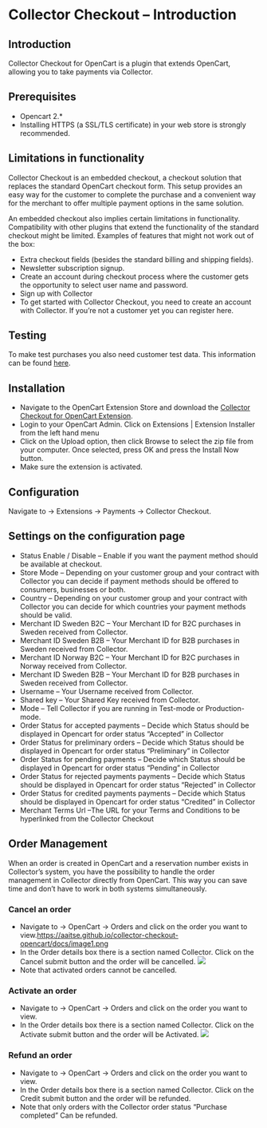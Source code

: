# Collector Checkout – Introduction
## Introduction
Collector Checkout for OpenCart is a plugin that extends OpenCart, allowing you to take payments via Collector.

## Prerequisites
* Opencart 2.*
* Installing HTTPS (a SSL/TLS certificate) in your web store is strongly recommended.

## Limitations in functionality
Collector Checkout is an embedded checkout, a checkout solution that replaces the standard OpenCart checkout form. This setup provides an easy way for the customer to complete the purchase and a convenient way for the merchant to offer multiple payment options in the same solution.

An embedded checkout also implies certain limitations in functionality. Compatibility with other plugins that extend the functionality of the standard checkout might be limited. Examples of features that might not work out of the box:
* Extra checkout fields (besides the standard billing and shipping fields).
* Newsletter subscription signup.
* Create an account during checkout process where the customer gets the opportunity to select user name and password.
* Sign up with Collector
* To get started with Collector Checkout, you need to create an account with Collector. If you’re not a customer yet you can register here.

## Testing
To make test purchases you also need customer test data. This information can be found [here][test-persons].

## Installation
* Navigate to the OpenCart Extension Store and download the [Collector Checkout for OpenCart Extension][download-oc-catalog].
* Login to your OpenCart Admin. Click on Extensions | Extension Installer from the left hand menu
* Click on the Upload option, then click Browse to select the zip file from your computer. Once selected, press OK and press the Install Now button.
* Make sure the extension is activated.

## Configuration
Navigate to → Extensions → Payments → Collector Checkout.

## Settings on the configuration page 
* Status Enable / Disable – Enable if you want the payment method should be available at checkout.
* Store Mode – Depending on your customer group and your contract with Collector you can decide if payment methods should be offered to consumers, businesses or both.
* Country – Depending on your customer group and your contract with Collector you can decide for which countries your payment methods should be valid.
* Merchant ID Sweden B2C – Your Merchant ID for B2C purchases in Sweden received from Collector.
* Merchant ID Sweden B2B – Your Merchant ID for B2B purchases in Sweden received from Collector.
* Merchant ID Norway B2C – Your Merchant ID for B2C purchases in Norway received from Collector.
* Merchant ID Sweden B2B – Your Merchant ID for B2B purchases in Sweden received from Collector.
* Username – Your Username received from Collector.
* Shared key – Your Shared Key received from Collector.
* Mode – Tell Collector if you are running in Test-mode or Production-mode.
* Order Status for accepted payments – Decide which Status should be displayed in Opencart for order status “Accepted” in Collector 
* Order Status for preliminary orders – Decide which Status should be displayed in Opencart for order status “Preliminary” in Collector 
* Order Status for pending payments – Decide which Status should be displayed in Opencart for order status “Pending” in Collector 
* Order Status for rejected payments payments – Decide which Status should be displayed in Opencart for order status “Rejected” in Collector 
* Order Status for credited payments payments – Decide which Status should be displayed in Opencart for order status “Credited” in Collector 
* Merchant Terms Url –The URL for your Terms and Conditions to be hyperlinked from the Collector Checkout

## Order Management
When an order is created in OpenCart and a reservation number exists in Collector’s system, you have the possibility to handle the order management in Collector directly from OpenCart. This way you can save time and don’t have to work in both systems simultaneously.


### Cancel an order
* Navigate to → OpenCart → Orders and click on the order you want to view.https://aaitse.github.io/collector-checkout-opencart/docs/image1.png
* In the Order details box there is a section named Collector. Click on the Cancel submit button and the order will be cancelled. 
![](https://aaitse.github.io/collector-checkout-opencart/docs/image1.jpg)
* Note that activated orders cannot be cancelled.

### Activate an order
* Navigate to → OpenCart → Orders and click on the order you want to view.
* In the Order details box there is a section named Collector. Click on the Activate submit button and the order will be Activated.
![](https://aaitse.github.io/collector-checkout-opencart/docs/image2.jpg)

### Refund an order
* Navigate to → OpenCart → Orders and click on the order you want to view.
* In the Order details box there is a section named Collector. Click on the Credit submit button and the order will be refunded.
* Note that only orders with the Collector order status “Purchase completed” Can be refunded.


[test-persons]: https://merchant.collectorbank.se/integration/b2c/general-information/test-persons/
[download-oc-catalog]: https://www.opencart.com/index.php?route=marketplace/extension/info&extension_id=33259